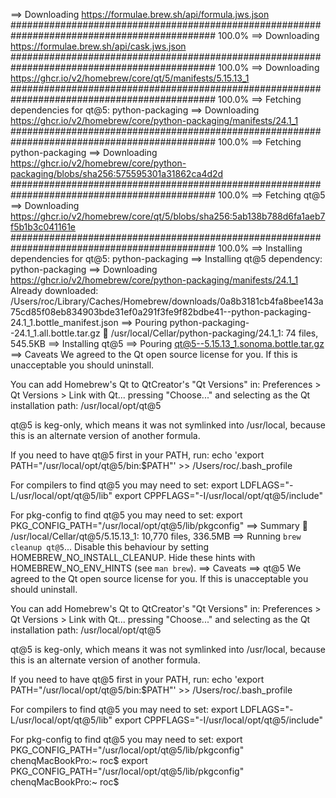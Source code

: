 ==> Downloading https://formulae.brew.sh/api/formula.jws.json
############################################################################################# 100.0%
==> Downloading https://formulae.brew.sh/api/cask.jws.json
############################################################################################# 100.0%
==> Downloading https://ghcr.io/v2/homebrew/core/qt/5/manifests/5.15.13_1
############################################################################################# 100.0%
==> Fetching dependencies for qt@5: python-packaging
==> Downloading https://ghcr.io/v2/homebrew/core/python-packaging/manifests/24.1_1
############################################################################################# 100.0%
==> Fetching python-packaging
==> Downloading https://ghcr.io/v2/homebrew/core/python-packaging/blobs/sha256:575595301a31862ca4d2d
############################################################################################# 100.0%
==> Fetching qt@5
==> Downloading https://ghcr.io/v2/homebrew/core/qt/5/blobs/sha256:5ab138b788d6fa1aeb7f5b1b3c041161e
############################################################################################# 100.0%
==> Installing dependencies for qt@5: python-packaging
==> Installing qt@5 dependency: python-packaging
==> Downloading https://ghcr.io/v2/homebrew/core/python-packaging/manifests/24.1_1
Already downloaded: /Users/roc/Library/Caches/Homebrew/downloads/0a8b3181cb4fa8bee143a75cd85f08eb834903bde31ef0a291f3fe9f82bdbe41--python-packaging-24.1_1.bottle_manifest.json
==> Pouring python-packaging--24.1_1.all.bottle.tar.gz
🍺  /usr/local/Cellar/python-packaging/24.1_1: 74 files, 545.5KB
==> Installing qt@5
==> Pouring qt@5--5.15.13_1.sonoma.bottle.tar.gz
==> Caveats
We agreed to the Qt open source license for you.
If this is unacceptable you should uninstall.

You can add Homebrew's Qt to QtCreator's "Qt Versions" in:
  Preferences > Qt Versions > Link with Qt...
pressing "Choose..." and selecting as the Qt installation path:
  /usr/local/opt/qt@5

qt@5 is keg-only, which means it was not symlinked into /usr/local,
because this is an alternate version of another formula.

If you need to have qt@5 first in your PATH, run:
  echo 'export PATH="/usr/local/opt/qt@5/bin:$PATH"' >> /Users/roc/.bash_profile

For compilers to find qt@5 you may need to set:
  export LDFLAGS="-L/usr/local/opt/qt@5/lib"
  export CPPFLAGS="-I/usr/local/opt/qt@5/include"

For pkg-config to find qt@5 you may need to set:
  export PKG_CONFIG_PATH="/usr/local/opt/qt@5/lib/pkgconfig"
==> Summary
🍺  /usr/local/Cellar/qt@5/5.15.13_1: 10,770 files, 336.5MB
==> Running `brew cleanup qt@5`...
Disable this behaviour by setting HOMEBREW_NO_INSTALL_CLEANUP.
Hide these hints with HOMEBREW_NO_ENV_HINTS (see `man brew`).
==> Caveats
==> qt@5
We agreed to the Qt open source license for you.
If this is unacceptable you should uninstall.

You can add Homebrew's Qt to QtCreator's "Qt Versions" in:
  Preferences > Qt Versions > Link with Qt...
pressing "Choose..." and selecting as the Qt installation path:
  /usr/local/opt/qt@5

qt@5 is keg-only, which means it was not symlinked into /usr/local,
because this is an alternate version of another formula.

If you need to have qt@5 first in your PATH, run:
  echo 'export PATH="/usr/local/opt/qt@5/bin:$PATH"' >> /Users/roc/.bash_profile

For compilers to find qt@5 you may need to set:
  export LDFLAGS="-L/usr/local/opt/qt@5/lib"
  export CPPFLAGS="-I/usr/local/opt/qt@5/include"

For pkg-config to find qt@5 you may need to set:
  export PKG_CONFIG_PATH="/usr/local/opt/qt@5/lib/pkgconfig"
chenqMacBookPro:~ roc$ export PKG_CONFIG_PATH="/usr/local/opt/qt@5/lib/pkgconfig"
chenqMacBookPro:~ roc$